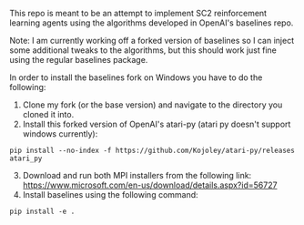 This repo is meant to be an attempt to implement SC2 reinforcement learning agents using the algorithms developed in OpenAI's baselines repo. 

Note: I am currently working off a forked version of baselines so I can inject some additional tweaks to the algorithms, but this should work just fine using the regular baselines package.


In order to install the baselines fork on Windows you have to do the following:
1) Clone my fork (or the base version) and navigate to the directory you cloned it into.
2) Install this forked version of OpenAI's atari-py (atari py doesn't support windows currently): 
```
pip install --no-index -f https://github.com/Kojoley/atari-py/releases atari_py
```
3) Download and run both MPI installers from the following link: https://www.microsoft.com/en-us/download/details.aspx?id=56727
4) Install baselines using the following command:
```
pip install -e .
```